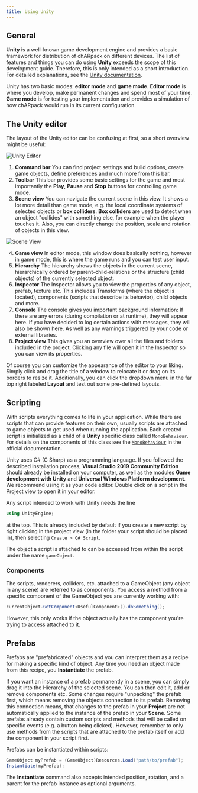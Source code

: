 ```yaml
---
title: Using Unity
---
```


## General
**Unity** is a well-known game development engine and provides a basic framework for distribution of chARpack on different devices.
The list of features and things you can do using **Unity** exceeds the scope of this development guide.
Therefore, this is only intended as a short introduction.
For detailed explanations, see the [Unity documentation](https://docs.unity.com/).

Unity has two basic modes: **editor mode** and **game mode**.
**Editor mode** is where you develop, make permanent changes and spend most of your time.
**Game mode** is for testing your implementation and provides a simulation of how chARpack would run in its current configuration.

## The Unity editor
The layout of the Unity editor can be confusing at first, so a short overview might be useful:

<img src="/images/development/unity_editor.png" alt="Unity Editor" class="mx-auto max-w-xl" />

1. **Command bar**
You can find project settings and build options, create game objects, define preferences and much more from this bar.
2. **Toolbar**
This bar provides some basic settings for the game and most importantly the **Play**, **Pause** and **Stop** buttons for controlling game mode.
3. **Scene view**
You can navigate the current scene in this view. It shows a lot more detail than game mode, e.g. the local coordinate systems of selected objects or **box colliders**.
**Box colliders** are used to detect when an object "collides" with something else, for example when the player touches it.
Also, you can directly change the position, scale and rotation of objects in this view.

<img src="/images/development/scene_view.png" alt="Scene View" class="mx-auto max-w-xl" />

4. **Game view**
In editor mode, this window does basically nothing, however in game mode, this is where the game runs and you can test user input.
5. **Hierarchy**
The hierarchy shows the objects in the current scene, hierarchically ordered by parent-child-relations or the structure (child objects) of the currently selected object.
6. **Inspector**
The Inspector allows you to view the properties of any object, prefab, texture etc.
This includes Transforms (where the object is located), components (scripts that describe its behavior), child objects and more.
7. **Console**
The console gives you important background information: If there are any errors (during compilation or at runtime), they will appear here.
If you have decided to log certain actions with messages, they will also be shown here.
As well as any warnings triggered by your code or external libraries.
8. **Project view**
This gives you an overview over all the files and folders included in the project.
Clicking any file will open it in the Inspector so you can view its properties.

Of course you can customize the appearance of the editor to your liking.
Simply click and drag the title of a window to relocate it or drag on its borders to resize it.
Additionally, you can click the dropdown menu in the far top right labeled **Layout** and test out some pre-defined layouts.

## Scripting
With scripts everything comes to life in your application.
While there are scripts that can provide features on their own, usually scripts are attached to game objects to get used when running the application.
Each created script is initialized as a child of a **Unity** specific class called `MonoBehaviour`.
For details on the components of this class see the [`MonoBehaviour`](https://docs.unity3d.com/ScriptReference/MonoBehaviour.html) in the official documentation.

Unity uses C# (C Sharp) as a programming language.
If you followed the described installation process, **Visual Studio 2019 Community Edition** should already be installed on your computer, as well as the modules **Game development with Unity** and **Universal Windows Platform development**. We recommend using it as your code editor.
Double click on a script in the Project view to open it in your editor.

Any script intended to work with Unity needs the line 
```csharp
using UnityEngine;
```
at the top. This is already included by default if you create a new script by right clicking in the project view (in the folder your script should be placed in), then selecting `Create > C# Script`.

The object a script is attached to can be accessed from within the script under the name `gameObject`.

### Components
The scripts, renderers, colliders, etc. attached to a GameObject (any object in any scene) are referred to as components.
You access a method from a specific component of the GameObject you are currently working with:
```csharp
currentObject.GetComponent<UsefulComponent>().doSomething();
```
However, this only works if the object actually has the component you're trying to access attached to it.

## Prefabs
Prefabs are "prefabricated" objects and you can interpret them as a recipe for making a specific kind of object.
Any time you need an object made from this recipe, you **Instantiate** the prefab.

If you want an instance of a prefab permanently in a scene, you can simply drag it into the Hierarchy of the selected scene.
You can then edit it, add or remove components etc.
Some changes require "unpacking" the prefab first, which means removing the objects connection to its prefab.
Removing this connection means, that changes to the prefab in your **Project** are not automatically applied to the instance of the prefab in your **Scene**.
Some prefabs already contain custom scripts and methods that will be called on specific events (e.g. a button being clicked).
However, remember to only use methods from the scripts that are attached to the prefab itself or add the component in your script first.

Prefabs can be instantiated within scripts:
```csharp
GameObject myPrefab = (GameObject)Resources.Load("path/to/prefab");
Instantiate(myPrefab);
```
The **Instantiate** command also accepts intended position, rotation, and a parent for the prefab instance as optional arguments.